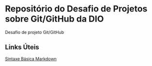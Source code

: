 # Repositório do Desafio de Projetos sobre Git/GitHub da DIO
Desafio de projeto Git/GitHub

## Links Úteis
[Sintaxe Básica Markdown](https://www.markdownguide.org/basic-syntax)
